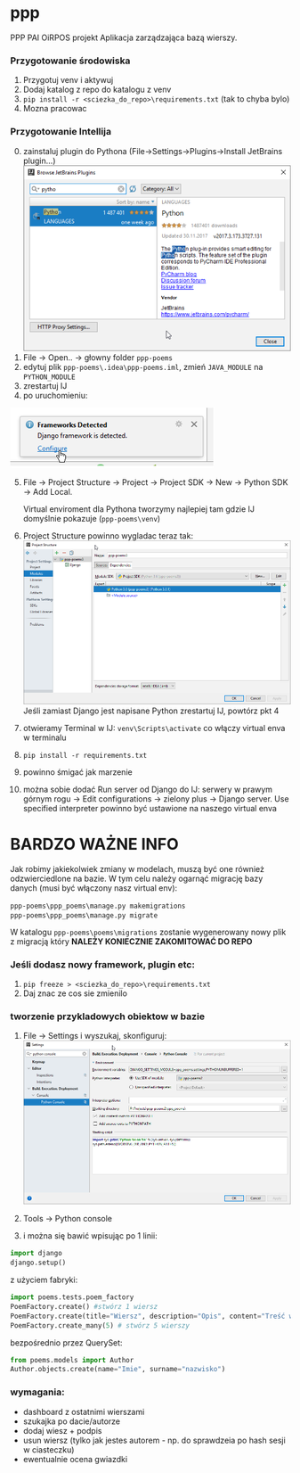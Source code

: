 # ppp
PPP PAI OiRPOS projekt
Aplikacja zarządzająca bazą wierszy.

### Przygotowanie środowiska
1. Przygotuj venv i aktywuj
2. Dodaj katalog z repo do katalogu z venv
3. `pip install -r <sciezka_do_repo>\requirements.txt`  (tak to chyba bylo)
4. Mozna pracowac

### Przygotowanie Intellija

0. zainstaluj plugin do Pythona (File->Settings->Plugins->Install JetBrains plugin...)
![Alt text](/readme_images/sshot-320.png)
1. File -> Open.. -> głowny folder `ppp-poems`
2. edytuj plik `ppp-poems\.idea\ppp-poems.iml`, zmień `JAVA_MODULE` na `PYTHON_MODULE`
3. zrestartuj IJ
4. po uruchomieniu:


![Alt text](/readme_images/sshot-321.png)

5. File -> Project Structure -> Project -> Project SDK -> New -> Python SDK -> Add Local.
 
   Virtual enviroment dla Pythona tworzymy najlepiej tam gdzie IJ domyślnie pokazuje (`ppp-poems\venv`)

6. Project Structure powinno wygladac teraz tak:
![Alt text](/readme_images/sshot-322.png)
Jeśli zamiast Django jest napisane Python zrestartuj IJ, powtórz pkt 4


7. otwieramy Terminal w IJ:
`venv\Scripts\activate` co włączy virtual enva w terminalu

8. `pip install -r requirements.txt`

9. powinno śmigać jak marzenie

10. można sobie dodać Run server od Django do IJ:
   serwery w prawym górnym rogu -> Edit configurations -> zielony plus -> Django server. Use specified interpreter powinno być ustawione na naszego virtual enva

# BARDZO WAŻNE INFO

Jak robimy jakiekolwiek zmiany w modelach, muszą być one również odzwierciedlone na bazie.
W tym celu należy ogarnąć migrację bazy danych (musi być włączony nasz virtual env):
    
`ppp-poems\ppp_poems\manage.py makemigrations`
<br />
`ppp-poems\ppp_poems\manage.py migrate`

W katalogu `ppp-poems\poems\migrations` zostanie wygenerowany nowy plik z migracją który **NALEŻY KONIECZNIE ZAKOMITOWAĆ DO REPO**

### Jeśli dodasz nowy framework, plugin etc:
1. `pip freeze > <sciezka_do_repo>\requirements.txt`
2. Daj znac ze cos sie zmienilo

### tworzenie przykladowych obiektow w bazie 
1. File -> Settings i wyszukaj, skonfiguruj:
![Alt text](/readme_images/sshot-337.png)

2. Tools -> Python console
3. i można się bawić wpisując po 1 linii:
```python
import django
django.setup()
```
z użyciem fabryki:
```python
import poems.tests.poem_factory
PoemFactory.create() #stwórz 1 wiersz
PoemFactory.create(title="Wiersz", description="Opis", content="Treść wiersza") #stwórz 1 wiersz z podanymi parametrami
PoemFactory.create_many(5) # stwórz 5 wierszy
```
bezpośrednio przez QuerySet:
```python
from poems.models import Author 
Author.objects.create(name="Imie", surname="nazwisko")
```

### wymagania:
- dashboard z ostatnimi wierszami
- szukajka po dacie/autorze
- dodaj wiesz + podpis
- usun wiersz (tylko jak jestes autorem - np. do sprawdzeia po hash sesji w ciasteczku)
- ewentualnie ocena gwiazdki